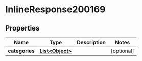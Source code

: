 

# InlineResponse200169

## Properties

Name | Type | Description | Notes
------------ | ------------- | ------------- | -------------
**categories** | [**List&lt;Object&gt;**](Object.md) |  |  [optional]



